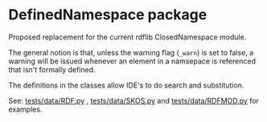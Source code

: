 # DefinedNamespace package
Proposed replacement for the current rdflib ClosedNamespace module.

The general notion is that, unless the warning flag (`_warn`) is set to false, a warning will be issued whenever an
element in a namsepace is referenced that isn't formally defined.

The definitions in the classes allow IDE's to do search and substitution.

See: [tests/data/RDF.py]() , [tests/data/SKOS.py]() and [tests/data/RDFMOD.py]() for examples. 

